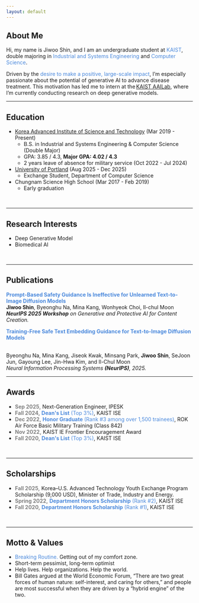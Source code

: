 ```yaml
---
layout: default
---
```


## About Me
Hi, my name is Jiwoo Shin, and I am an undergraduate student at <span style="color:#4B89DC">KAIST</span>, double majoring in <span style="color:#4B89DC">Industrial and Systems Engineering</span> and <span style="color:#4B89DC">Computer Science</span>.
<br>
<!-- As an engineer, <span style="color:#4B89DC">I’m motivated by the desire to make a beneficial impact on a large scale.</span> I believe generative AI has tremendous potential to innovate the field of disease treatment. That is **<span style="color:#4B89DC">WHY</span>** I'm currently interning at [KAIST AAILab](https://aai.kaist.ac.kr), researching deep generative models.  -->
Driven by the <span style="color:#4B89DC">desire to make a positive, large-scale impact</span>, I’m especially passionate about the potential of generative AI to advance disease treatment. This motivation has led me to intern at the [KAIST AAILab](https://aai.kaist.ac.kr/), where I’m currently conducting research on deep generative models.
<br>

***

## Education
- [Korea Advanced Institute of Science and Technology](https://www.kaist.ac.kr/en/) (Mar 2019 - Present)
  - B.S. in Industrial and Systems Engineering & Computer Science (Double Major)
   - GPA: 3.85 / 4.3, <b>Major GPA: 4.02 / 4.3</b>
  - 2 years leave of absence for military service (Oct 2022 - Jul 2024)
- [University of Portland](https://www.up.edu) (Aug 2025 - Dec 2025)
  - Exchange Student, Department of Computer Science
- Chungnam Science High School (Mar 2017 - Feb 2019)
  - Early graduation
<br>

***

## Research Interests
- Deep Generative Model
- Biomedical AI
<br>

***

## Publications
<b><span style="color:#4B89DC;">Prompt-Based Safety Guidance Is Ineffective for Unlearned Text-to-Image Diffusion Models</span></b>
<br><b>Jiwoo Shin</b>, Byeonghu Na, Mina Kang, Wonhyeok Choi, Il-chul Moon
<br><i><b>NeurIPS 2025 Workshop</b> on Generative and Protective AI for Content Creation.</i>
<br>

<b><span style="color:#4B89DC;">Training-Free Safe Text Embedding Guidance for Text-to-Image Diffusion Models</span></b>
<!-- <br>Junhyeok Jung&#42;, Kwanghyeon Lee&#42;, **Jiwoo Shin&#42;**, Jieun Han&#42; -->
<br>Byeonghu Na, Mina Kang, Jiseok Kwak, Minsang Park, <b>Jiwoo Shin</b>, SeJoon Jun, Gayoung Lee, Jin-Hwa Kim, and Il-Chul Moon
<br><i>Neural Information Processing Systems <b>(NeurIPS)</b>, 2025.</i>
<br>

***

## Awards
- <b><span style="color:grey;">Sep 2025,</span></b> Next-Generation Engineer, IPESK
- <b><span style="color:grey;">Fall 2024,</span></b> <span style="color:#4B89DC;"><b>Dean's List</b> (Top 3%)</span>, KAIST ISE
- <b><span style="color:grey;">Dec 2022,</span></b> <span style="color:#4B89DC;"><b>Honor Graduate</b> (Rank #3 among over 1,500 trainees)</span>, ROK Air Force Basic Military Training (Class 842)
- <b><span style="color:grey;">Nov 2022,</span></b> KAIST IE Frontier Encouragement Award
- <b><span style="color:grey;">Fall 2020,</span></b> <span style="color:#4B89DC;"><b>Dean's List</b> (Top 3%)</span>, KAIST ISE
 <br>

***

## Scholarships
- <b><span style="color:grey;">Fall 2025,</span></b> Korea–U.S. Advanced Technology Youth Exchange Program Scholarship (9,000 USD), Minister of Trade, Industry and Energy.
- <b><span style="color:grey;">Spring 2022,</span></b> <span style="color:#4B89DC;"><b>Department Honors Scholarship</b> (Rank #2)</span>, KAIST ISE
- <b><span style="color:grey;">Fall 2020,</span></b> <span style="color:#4B89DC;"><b>Department Honors Scholarship</b> (Rank #1)</span>, KAIST ISE 
<br>

<!-- ***

## Work Experience
- [Spidercore](https://www.spidercore.io) (Dec 2024 - Feb 2025)
  - AI Research Engineer Intern
  - Predicting ADMET properties of molecules through GNN models pretrained in a multimodal setting with molecular text information
<br> -->

<!-- ***

## Research Experience
- [AAILab](https://aai.kaist.ac.kr/), KAIST (Mar 2025 - Jul 2025)
  - Advisor: Prof. Il-Chul Moon
  - Research Topics: Training-Free Safe Image Generation in Text-to-Image Diffusion Models
  - Collaboration with <b><span style="color:#4B89DC;">NAVER Corp.</span></b>

- [AAILab](https://aai.kaist.ac.kr/), KAIST (Sep 2024 - Dec 2024)
  - Advisor: Prof. Il-Chul Moon
  - Research Topics: Retrieval-Augmented Generation (RAG)
    
- [AAILab](https://aai.kaist.ac.kr/), KAIST (Mar 2022 - Aug 2022)
  - Advisor: Prof. Il-Chul Moon, Ph.D. Mingi Ji
  - Research Topics: Class Imbalance, Knowledge Distillation
    
- [AAILab](https://aai.kaist.ac.kr/), KAIST (Dec 2021 - Feb 2022)
  - Advisor: Prof. Il-Chul Moon
  - Research Topics: Probabilistic Deep Generative Model
    
- [Financial Engineering Lab](https://felab.kaist.ac.kr/), KAIST (Jun 2021 - Aug 2021)
  - Advisor: Prof. Woo Chang Kim
  - Research Topics: High Frequency Trading, Reinforcement Learning
<br> -->


<!-- ## Activities
- KAIST Korean Buddy (Fall 2024)
  - International Exchange Student Assistant
- Student Council, KAIST ISE
  - Vice Representative (2020)
  - Vice President (2021)
<br>

*** -->

***

## Motto & Values
- <span style="color:#4B89DC">Breaking Routine.</span> Getting out of my comfort zone.
- Short-term pessimist, long-term optimist
- Help lives. Help organizations. Help the world.
- Bill Gates argued at the World Economic Forum, “There are two great forces of human nature: self-interest, and caring for others,” and people are most successful when they are driven by a “hybrid engine” of the two.
